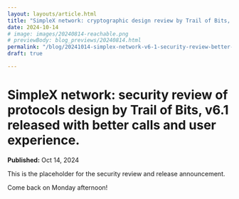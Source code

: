 ```yaml
---
layout: layouts/article.html
title: "SimpleX network: cryptographic design review by Trail of Bits, v6.1 released with better calls and user experience."
date: 2024-10-14
# image: images/20240814-reachable.png
# previewBody: blog_previews/20240814.html
permalink: "/blog/20241014-simplex-network-v6-1-security-review-better-calls-user-experience.html"
draft: true

---
```


# SimpleX network: security review of protocols design by Trail of Bits, v6.1 released with better calls and user experience.

**Published:** Oct 14, 2024

This is the placeholder for the security review and release announcement.

Come back on Monday afternoon!
